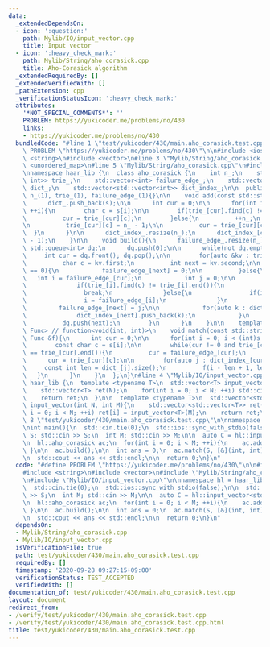 ```yaml
---
data:
  _extendedDependsOn:
  - icon: ':question:'
    path: Mylib/IO/input_vector.cpp
    title: Input vector
  - icon: ':heavy_check_mark:'
    path: Mylib/String/aho_corasick.cpp
    title: Aho-Corasick algorithm
  _extendedRequiredBy: []
  _extendedVerifiedWith: []
  _pathExtension: cpp
  _verificationStatusIcon: ':heavy_check_mark:'
  attributes:
    '*NOT_SPECIAL_COMMENTS*': ''
    PROBLEM: https://yukicoder.me/problems/no/430
    links:
    - https://yukicoder.me/problems/no/430
  bundledCode: "#line 1 \"test/yukicoder/430/main.aho_corasick.test.cpp\"\n#define\
    \ PROBLEM \"https://yukicoder.me/problems/no/430\"\n\n#include <iostream>\n#include\
    \ <string>\n#include <vector>\n#line 3 \"Mylib/String/aho_corasick.cpp\"\n#include\
    \ <unordered_map>\n#line 5 \"Mylib/String/aho_corasick.cpp\"\n#include <queue>\n\
    \nnamespace haar_lib {\n  class aho_corasick {\n    int n_;\n    std::vector<std::unordered_map<char,\
    \ int>> trie_;\n    std::vector<int> failure_edge_;\n    std::vector<std::string>\
    \ dict_;\n    std::vector<std::vector<int>> dict_index_;\n\n  public:\n    aho_corasick():\
    \ n_(1), trie_(1), failure_edge_(1){}\n\n    void add(const std::string &s){\n\
    \      dict_.push_back(s);\n\n      int cur = 0;\n\n      for(int i = 0; i < (int)s.size();\
    \ ++i){\n        char c = s[i];\n\n        if(trie_[cur].find(c) != trie_[cur].end()){\n\
    \          cur = trie_[cur][c];\n        }else{\n          ++n_;\n          trie_.resize(n_);\n\
    \n          trie_[cur][c] = n_ - 1;\n\n          cur = trie_[cur][c];\n      \
    \  }\n      }\n\n      dict_index_.resize(n_);\n      dict_index_[cur].push_back(dict_.size()\
    \ - 1);\n    }\n\n    void build(){\n      failure_edge_.resize(n_);\n\n     \
    \ std::queue<int> dq;\n      dq.push(0);\n\n      while(not dq.empty()){\n   \
    \     int cur = dq.front(); dq.pop();\n\n        for(auto &kv : trie_[cur]){\n\
    \          char c = kv.first;\n          int next = kv.second;\n\n          if(cur\
    \ == 0){\n            failure_edge_[next] = 0;\n\n          }else{\n         \
    \   int i = failure_edge_[cur];\n            int j = 0;\n\n            while(1){\n\
    \              if(trie_[i].find(c) != trie_[i].end()){\n                j = trie_[i][c];\n\
    \                break;\n              }else{\n                if(i == 0) break;\n\
    \                i = failure_edge_[i];\n              }\n            }\n\n   \
    \         failure_edge_[next] = j;\n\n            for(auto k : dict_index_[failure_edge_[next]]){\n\
    \              dict_index_[next].push_back(k);\n            }\n          }\n\n\
    \          dq.push(next);\n        }\n      }\n    }\n\n    template <typename\
    \ Func> // function<void(int, int)>\n    void match(const std::string &s, const\
    \ Func &f){\n      int cur = 0;\n\n      for(int i = 0; i < (int)s.size(); ++i){\n\
    \        const char c = s[i];\n\n        while(cur != 0 and trie_[cur].find(c)\
    \ == trie_[cur].end()){\n          cur = failure_edge_[cur];\n        }\n\n  \
    \      cur = trie_[cur][c];\n\n        for(auto j : dict_index_[cur]){\n     \
    \     const int len = dict_[j].size();\n          f(i - len + 1, len);\n     \
    \   }\n      }\n    }\n  };\n}\n#line 4 \"Mylib/IO/input_vector.cpp\"\n\nnamespace\
    \ haar_lib {\n  template <typename T>\n  std::vector<T> input_vector(int N){\n\
    \    std::vector<T> ret(N);\n    for(int i = 0; i < N; ++i) std::cin >> ret[i];\n\
    \    return ret;\n  }\n\n  template <typename T>\n  std::vector<std::vector<T>>\
    \ input_vector(int N, int M){\n    std::vector<std::vector<T>> ret(N);\n    for(int\
    \ i = 0; i < N; ++i) ret[i] = input_vector<T>(M);\n    return ret;\n  }\n}\n#line\
    \ 8 \"test/yukicoder/430/main.aho_corasick.test.cpp\"\n\nnamespace hl = haar_lib;\n\
    \nint main(){\n  std::cin.tie(0);\n  std::ios::sync_with_stdio(false);\n\n  std::string\
    \ S; std::cin >> S;\n  int M; std::cin >> M;\n\n  auto C = hl::input_vector<std::string>(M);\n\
    \n  hl::aho_corasick ac;\n  for(int i = 0; i < M; ++i){\n    ac.add(C[i]);\n \
    \ }\n\n  ac.build();\n\n  int ans = 0;\n  ac.match(S, [&](int, int){++ans;});\n\
    \n  std::cout << ans << std::endl;\n\n  return 0;\n}\n"
  code: "#define PROBLEM \"https://yukicoder.me/problems/no/430\"\n\n#include <iostream>\n\
    #include <string>\n#include <vector>\n#include \"Mylib/String/aho_corasick.cpp\"\
    \n#include \"Mylib/IO/input_vector.cpp\"\n\nnamespace hl = haar_lib;\n\nint main(){\n\
    \  std::cin.tie(0);\n  std::ios::sync_with_stdio(false);\n\n  std::string S; std::cin\
    \ >> S;\n  int M; std::cin >> M;\n\n  auto C = hl::input_vector<std::string>(M);\n\
    \n  hl::aho_corasick ac;\n  for(int i = 0; i < M; ++i){\n    ac.add(C[i]);\n \
    \ }\n\n  ac.build();\n\n  int ans = 0;\n  ac.match(S, [&](int, int){++ans;});\n\
    \n  std::cout << ans << std::endl;\n\n  return 0;\n}\n"
  dependsOn:
  - Mylib/String/aho_corasick.cpp
  - Mylib/IO/input_vector.cpp
  isVerificationFile: true
  path: test/yukicoder/430/main.aho_corasick.test.cpp
  requiredBy: []
  timestamp: '2020-09-28 09:27:15+09:00'
  verificationStatus: TEST_ACCEPTED
  verifiedWith: []
documentation_of: test/yukicoder/430/main.aho_corasick.test.cpp
layout: document
redirect_from:
- /verify/test/yukicoder/430/main.aho_corasick.test.cpp
- /verify/test/yukicoder/430/main.aho_corasick.test.cpp.html
title: test/yukicoder/430/main.aho_corasick.test.cpp
---
```

